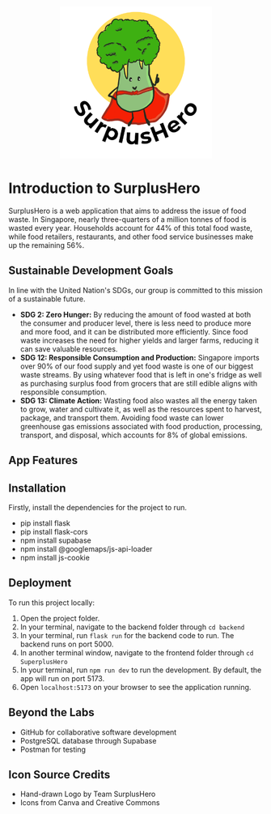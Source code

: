 <p align ="center"><img src = "SuperplusHero/src/assets/appLogo.png" alt = "SureplusHeroLogo" width=300 height=300></p>

# Introduction to SurplusHero
SurplusHero is a web application that aims to address the issue of food waste. In Singapore, nearly three-quarters of a million tonnes of food is wasted every year. Households account for 44% of this total food waste, while food retailers, restaurants, and other food service businesses make up the remaining 56%.

## Sustainable Development Goals
In line with the United Nation's SDGs, our group is committed to this mission of a sustainable future.

- <b>SDG 2: Zero Hunger:</b> By reducing the amount of food wasted at both the consumer and producer level, there is less need to produce more and more food, and it can be distributed more efficiently. Since food waste increases the need for higher yields and larger farms, reducing it can save valuable resources.
- <b>SDG 12: Responsible Consumption and Production:</b> Singapore imports over 90% of our food supply and yet food waste is one of our biggest waste streams. By using whatever food that is left in one's fridge as well as purchasing surplus food from grocers that are still edible aligns with responsible consumption.
- <b>SDG 13: Climate Action:</b> Wasting food also wastes all the energy taken to grow, water and cultivate it, as well as the resources spent to harvest, package, and transport them. Avoiding food waste can lower greenhouse gas emissions associated with food production, processing, transport, and disposal, which accounts for 8% of global emissions.

## App Features


## Installation
Firstly, install the dependencies for the project to run.
- pip install flask
- pip install flask-cors
- npm install supabase
- npm install @googlemaps/js-api-loader
- npm install js-cookie


## Deployment
To run this project locally:
1. Open the project folder.
2. In your terminal, navigate to the backend folder through `cd backend`
3. In your terminal, run `flask run` for the backend code to run. The backend runs on port 5000.
4. In another terminal window, navigate to the frontend folder through `cd SuperplusHero`
5. In your terminal, run `npm run dev` to run the development. By default, the app will run on port 5173.
7. Open `localhost:5173` on your browser to see the application running.

## Beyond the Labs
- GitHub for collaborative software development
- PostgreSQL database through Supabase
- Postman for testing
  
## Icon Source Credits
- Hand-drawn Logo by Team SurplusHero
- Icons from Canva and Creative Commons
